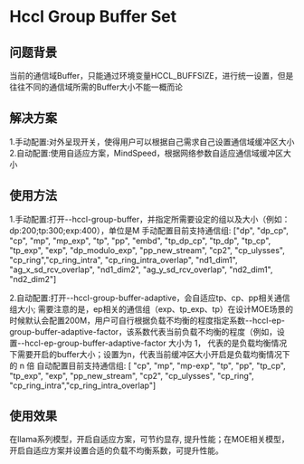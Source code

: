 # Hccl Group Buffer Set

## 问题背景
当前的通信域Buffer，只能通过环境变量HCCL_BUFFSIZE，进行统一设置，但是往往不同的通信域所需的Buffer大小不能一概而论

## 解决方案
1.手动配置:对外呈现开关，使得用户可以根据自己需求自己设置通信域缓冲区大小
2.自动配置:使用自适应方案，MindSpeed，根据网络参数自适应通信域缓冲区大小

## 使用方法
1.手动配置:打开--hccl-group-buffer，并指定所需要设定的组以及大小（例如：dp:200;tp:300;exp:400），单位是M
手动配置目前支持通信组:
["dp", "dp_cp", "cp", "mp", "mp_exp", "tp", "pp", "embd", "tp_dp_cp", "tp_dp", "tp_cp", "tp_exp", 
 "exp", "dp_modulo_exp", "pp_new_stream", "cp2", "cp_ulysses", "cp_ring","cp_ring_intra", "cp_ring_intra_overlap",
 "nd1_dim1", "ag_x_sd_rcv_overlap", "nd1_dim2", "ag_y_sd_rcv_overlap", "nd2_dim1", "nd2_dim2"]

2.自动配置:打开--hccl-group-buffer-adaptive，会自适应tp、cp、pp相关通信组大小; 需要注意的是，ep相关的通信组（exp、tp_exp、tp）在设计MOE场景的时候默认会配置200M，用户可自行根据负载不均衡的程度指定系数--hccl-ep-group-buffer-adaptive-factor，该系数代表当前负载不均衡的程度（例如，设置--hccl-ep-group-buffer-adaptive-factor 大小为 1， 代表的是负载均衡情况下需要开启的buffer大小；设置为n，代表当前缓冲区大小开启是负载均衡情况下的 n 倍
自动配置目前支持通信组:
[ "cp", "mp", "mp-exp", "tp", "pp", "tp_cp", "tp_exp", "exp", "pp_new_stream", "cp2", "cp_ulysses", "cp_ring", "cp_ring_intra","cp_ring_intra_overlap"]

## 使用效果
在llama系列模型，开启自适应方案，可节约显存, 提升性能；在MOE相关模型，开启自适应方案并设置合适的负载不均衡系数，可提升性能。
